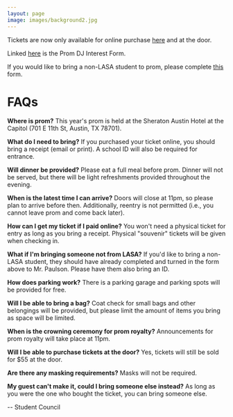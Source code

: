 ```yaml
---
layout: page
image: images/background2.jpg
---
```

Tickets are now only available for online purchase [here](https://linkprotect.cudasvc.com/url?a=https%3a%2f%2faustinisd.schoolcashonline.com%2fFee%2fDetails%2f24554%2f63%2fFalse%2fTrue&c=E,1,I2Z4kS3yZIYPVMNDMQ0Z8q4_s36v5ptrDOTT-ZLjuwsGAybMmKHcA7ql4CKVtrIR_Cg2pNrrfuepyXsG2Dy5yB9HuLV-bLKzrDvWo1e_SUG5&typo=1) and at the door.

Linked [here](https://forms.gle/j6eX9SS7dnREEsRC7) is the Prom DJ Interest Form.

If you would like to bring a non-LASA student to prom, please complete [this](https://drive.google.com/file/d/1dRJK78CBJWwQ__3GNUAVzkVlxoaIP5O9/view?usp=sharing) form.

# FAQs
**Where is prom?**
This year's prom is held at the Sheraton Austin Hotel at the Capitol (701 E 11th St, Austin, TX 78701).

**What do I need to bring?**
If you purchased your ticket online, you should bring a receipt (email or print). A school ID will also be required for entrance.

**Will dinner be provided?**
Please eat a full meal before prom. Dinner will not be served, but there will be light refreshments provided throughout the evening.

**When is the latest time I can arrive?**
Doors will close at 11pm, so please plan to arrive before then. Additionally, reentry is not permitted (i.e., you cannot leave prom and come back later).

**How can I get my ticket if I paid online?**
You won't need a physical ticket for entry as long as you bring a receipt. Physical "souvenir" tickets will be given when checking in.

**What if I'm bringing someone not from LASA?**
If you'd like to bring a non-LASA student, they should have already completed and turned in the form above to Mr. Paulson. Please have them also bring an ID.

**How does parking work?**
There is a parking garage and parking spots will be provided for free.

**Will I be able to bring a bag?**
Coat check for small bags and other belongings will be provided, but please limit the amount of items you bring as space will be limited.

**When is the crowning ceremony for prom royalty?**
Announcements for prom royalty will take place at 11pm.

**Will I be able to purchase tickets at the door?**
Yes, tickets will still be sold for $55 at the door.

**Are there any masking requirements?**
Masks will not be required.

**My guest can't make it, could I bring someone else instead?**
As long as you were the one who bought the ticket, you can bring someone else.

-- Student Council